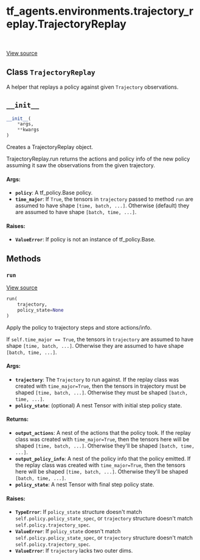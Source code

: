 <div itemscope itemtype="http://developers.google.com/ReferenceObject">
<meta itemprop="name" content="tf_agents.environments.trajectory_replay.TrajectoryReplay" />
<meta itemprop="path" content="Stable" />
<meta itemprop="property" content="__init__"/>
<meta itemprop="property" content="run"/>
</div>

# tf_agents.environments.trajectory_replay.TrajectoryReplay

<table class="tfo-notebook-buttons tfo-api" align="left">
</table>

<a target="_blank" href="https://github.com/tensorflow/agents/tree/master/tf_agents/environments/trajectory_replay.py">View
source</a>

## Class `TrajectoryReplay`

A helper that replays a policy against given `Trajectory` observations.



<!-- Placeholder for "Used in" -->

<h2 id="__init__"><code>__init__</code></h2>

``` python
__init__(
    *args,
    **kwargs
)
```

Creates a TrajectoryReplay object.

TrajectoryReplay.run returns the actions and policy info of the new policy
assuming it saw the observations from the given trajectory.

#### Args:

*   <b>`policy`</b>: A tf_policy.Base policy.
*   <b>`time_major`</b>: If `True`, the tensors in `trajectory` passed to method
    `run` are assumed to have shape `[time, batch, ...]`. Otherwise (default)
    they are assumed to have shape `[batch, time, ...]`.

#### Raises:

*   <b>`ValueError`</b>: If policy is not an instance of tf_policy.Base.

## Methods

<h3 id="run"><code>run</code></h3>

<a target="_blank" href="https://github.com/tensorflow/agents/tree/master/tf_agents/environments/trajectory_replay.py">View
source</a>

``` python
run(
    trajectory,
    policy_state=None
)
```

Apply the policy to trajectory steps and store actions/info.

If `self.time_major == True`, the tensors in `trajectory` are assumed to
have shape `[time, batch, ...]`.  Otherwise they are assumed to
have shape `[batch, time, ...]`.

#### Args:

*   <b>`trajectory`</b>: The `Trajectory` to run against. If the replay class
    was created with `time_major=True`, then the tensors in trajectory must be
    shaped `[time, batch, ...]`. Otherwise they must be shaped `[batch, time,
    ...]`.
*   <b>`policy_state`</b>: (optional) A nest Tensor with initial step policy
    state.

#### Returns:

*   <b>`output_actions`</b>: A nest of the actions that the policy took. If the
    replay class was created with `time_major=True`, then the tensors here will
    be shaped `[time, batch, ...]`. Otherwise they'll be shaped `[batch, time,
    ...]`.
*   <b>`output_policy_info`</b>: A nest of the policy info that the policy
    emitted. If the replay class was created with `time_major=True`, then the
    tensors here will be shaped `[time, batch, ...]`. Otherwise they'll be
    shaped `[batch, time, ...]`.
*   <b>`policy_state`</b>: A nest Tensor with final step policy state.

#### Raises:

*   <b>`TypeError`</b>: If `policy_state` structure doesn't match
    `self.policy.policy_state_spec`, or `trajectory` structure doesn't match
    `self.policy.trajectory_spec`.
*   <b>`ValueError`</b>: If `policy_state` doesn't match
    `self.policy.policy_state_spec`, or `trajectory` structure doesn't match
    `self.policy.trajectory_spec`.
*   <b>`ValueError`</b>: If `trajectory` lacks two outer dims.
